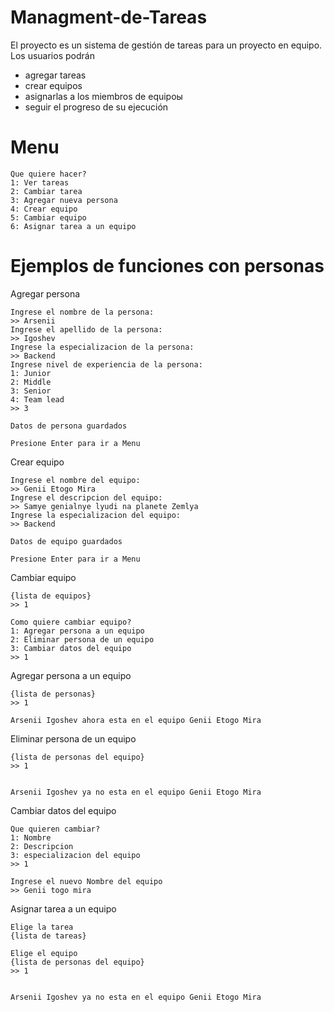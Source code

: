 # Managment-de-Tareas

El proyecto es un sistema de gestión de tareas para un proyecto en equipo. Los usuarios podrán 
 - agregar tareas
 - crear equipos
 - asignarlas a los miembros de equipoы
 - seguir el progreso de su ejecución

# Menu
```
Que quiere hacer?
1: Ver tareas
2: Cambiar tarea
3: Agregar nueva persona
4: Crear equipo
5: Cambiar equipo
6: Asignar tarea a un equipo
```
# Ejemplos de funciones con personas

Agregar persona
```
Ingrese el nombre de la persona:
>> Arsenii
Ingrese el apellido de la persona:
>> Igoshev
Ingrese la especializacion de la persona:
>> Backend
Ingrese nivel de experiencia de la persona:
1: Junior
2: Middle
3: Senior
4: Team lead
>> 3

Datos de persona guardados

Presione Enter para ir a Menu
```

Crear equipo
```
Ingrese el nombre del equipo:
>> Genii Etogo Mira
Ingrese el descripcion del equipo:
>> Samye genialnye lyudi na planete Zemlya
Ingrese la especializacion del equipo:
>> Backend

Datos de equipo guardados

Presione Enter para ir a Menu
```
Cambiar equipo

```
{lista de equipos}
>> 1

Como quiere cambiar equipo?
1: Agregar persona a un equipo
2: Eliminar persona de un equipo
3: Cambiar datos del equipo
>> 1
```
Agregar persona a un equipo

```
{lista de personas}
>> 1

Arsenii Igoshev ahora esta en el equipo Genii Etogo Mira
```

Eliminar persona de un equipo
```
{lista de personas del equipo}
>> 1


Arsenii Igoshev ya no esta en el equipo Genii Etogo Mira
```

Cambiar datos del equipo
```
Que quieren cambiar?
1: Nombre
2: Descripcion
3: especializacion del equipo
>> 1

Ingrese el nuevo Nombre del equipo
>> Genii togo mira
```

Asignar tarea a un equipo

```
Elige la tarea
{lista de tareas}

Elige el equipo
{lista de personas del equipo}
>> 1


Arsenii Igoshev ya no esta en el equipo Genii Etogo Mira
```





